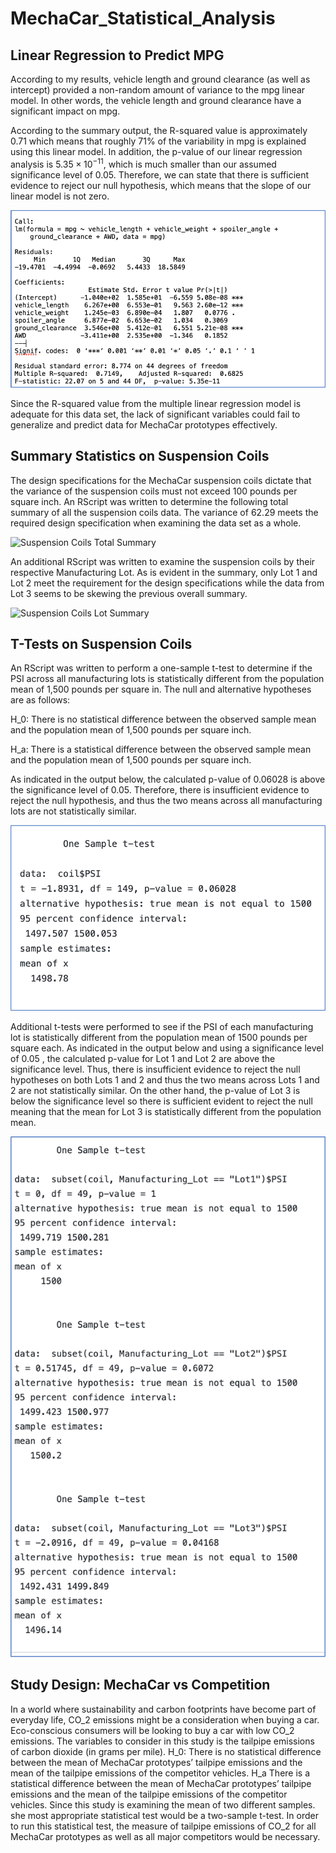 # MechaCar_Statistical_Analysis

## Linear Regression to Predict MPG

According to my results, vehicle length and ground clearance (as well as intercept) provided a non-random amount of variance to the mpg linear model. In other words, the vehicle length and ground clearance have a significant impact on mpg. 

According to the summary output, the R-squared value is approximately 0.71 which means that roughly 71% of the variability in mpg is explained using this linear model. In addition, the p-value of our linear regression analysis is $5.35\times 10^{-11}$, which is much smaller than our assumed significance level of 0.05. Therefore, we can state that there is sufficient evidence to reject our null hypothesis, which means that the slope of our linear model is not zero.

![Regression Summary](/Resources/Figure1.png)


Since the R-squared value from the multiple linear regression model is adequate for this data set, the lack of significant variables could fail to generalize and predict data for MechaCar prototypes effectively. 

## Summary Statistics on Suspension Coils

The design specifications for the MechaCar suspension coils dictate that the variance of the suspension coils must not exceed 100 pounds per square inch.  An RScript was written to determine the following total summary of all the suspension coils data. The variance of 62.29 meets the required design specification when examining the data set as a whole.

![Suspension Coils Total Summary](/Resources/Figure#.png)

An additional RScript was written to examine the suspension coils by their respective Manufacturing Lot. As is evident in the summary, only Lot 1 and Lot 2 meet the requirement for the design specifications while the data from Lot 3 seems to be skewing the previous overall summary.

![Suspension Coils Lot Summary](/Resources/Figure#.png)

## T-Tests on Suspension Coils

An RScript was written to perform a one-sample t-test to determine if the PSI across all manufacturing lots is statistically different from the population mean of 1,500 pounds per square in. The null and alternative hypotheses are as follows:

H_0: There is no statistical difference between the observed sample mean and the population mean of 1,500 pounds per square inch. 

H_a: There is a statistical difference between the observed sample mean and the population mean of 1,500 pounds per square inch. 

As indicated in the output below, the calculated p-value of 0.06028 is above the significance level of 0.05.  Therefore, there is insufficient evidence to reject the null hypothesis, and thus the two means across all manufacturing lots are not statistically similar. 

![T-Test Results on Total Sample](/Resources/Figure2.png)

Additional t-tests were performed to see if the PSI of each manufacturing lot is statistically different from the population mean of 1500 pounds per square each.  As indicated in the output below and using a significance level of 0.05 , the calculated p-value for Lot 1 and Lot 2 are above the significance level.  Thus, there is insufficient evidence to reject the null hypotheses on both Lots 1 and 2 and thus the two means across Lots 1 and 2 are not statistically similar. On the other hand, the p-value of Lot 3 is below the significance level so there is sufficient evident to reject the null meaning that the mean for Lot 3 is statistically different from the population mean.

![T-Test Results on by Lot](/Resources/Figure3.png)

## Study Design: MechaCar vs Competition

In a world where sustainability and carbon footprints have become part of everyday life, CO_2 emissions might be a consideration when buying a car. Eco-conscious consumers will be looking to buy a car with low CO_2 emissions. The variables to consider in this study is the tailpipe emissions of carbon dioxide (in grams per mile).
H_0: There is no statistical difference between the mean of MechaCar prototypes’ tailpipe emissions and the mean of the tailpipe emissions of the competitor vehicles.
H_a There is a statistical difference between the mean of MechaCar prototypes’ tailpipe emissions and the mean of the tailpipe emissions of the competitor vehicles.
Since this study is examining the mean of two different samples. she most appropriate statistical test would be a two-sample t-test. In order to run this statistical test, the  measure of tailpipe emissions of CO_2 for all MechaCar prototypes as well as all major competitors would be necessary.


